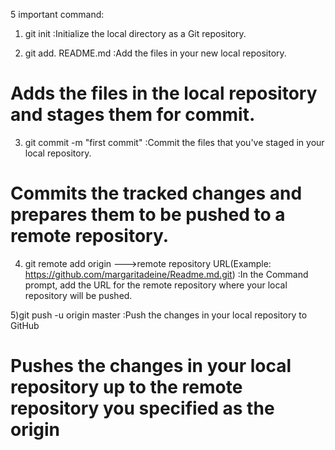 5 important command:

1) git init
:Initialize the local directory as a Git repository.


2) git add. README.md
:Add the files in your new local repository.
# Adds the files in the local repository and stages them for commit.


3) git commit -m "first commit"
:Commit the files that you've staged in your local repository.

# Commits the tracked changes and prepares them to be pushed to a remote repository. 


4) git remote add origin   --->remote repository URL(Example: https://github.com/margaritadeine/Readme.md.git)
:In the Command prompt, add the URL for the remote repository where your local repository will be pushed.


5)git push -u origin master
:Push the changes in your local repository to GitHub

# Pushes the changes in your local repository up to the remote repository you specified as the origin